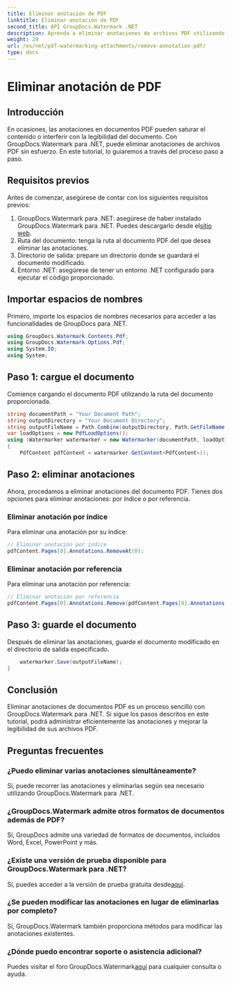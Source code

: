 ```yaml
---
title: Eliminar anotación de PDF
linktitle: Eliminar anotación de PDF
second_title: API GroupDocs.Watermark .NET
description: Aprenda a eliminar anotaciones de archivos PDF utilizando GroupDocs.Watermark para .NET. Mejore la legibilidad de los documentos sin esfuerzo.
weight: 29
url: /es/net/pdf-watermarking-attachments/remove-annotation-pdf/
type: docs
---
```

# Eliminar anotación de PDF

## Introducción
En ocasiones, las anotaciones en documentos PDF pueden saturar el contenido o interferir con la legibilidad del documento. Con GroupDocs.Watermark para .NET, puede eliminar anotaciones de archivos PDF sin esfuerzo. En este tutorial, lo guiaremos a través del proceso paso a paso.
## Requisitos previos
Antes de comenzar, asegúrese de contar con los siguientes requisitos previos:
1.  GroupDocs.Watermark para .NET: asegúrese de haber instalado GroupDocs.Watermark para .NET. Puedes descargarlo desde el[sitio web](https://releases.groupdocs.com/Watermark/net/).
2. Ruta del documento: tenga la ruta al documento PDF del que desea eliminar las anotaciones.
3. Directorio de salida: prepare un directorio donde se guardará el documento modificado.
4. Entorno .NET: asegúrese de tener un entorno .NET configurado para ejecutar el código proporcionado.

## Importar espacios de nombres
Primero, importe los espacios de nombres necesarios para acceder a las funcionalidades de GroupDocs para .NET.
```csharp
using GroupDocs.Watermark.Contents.Pdf;
using GroupDocs.Watermark.Options.Pdf;
using System.IO;
using System;
```
## Paso 1: cargue el documento
Comience cargando el documento PDF utilizando la ruta del documento proporcionada.
```csharp
string documentPath = "Your Document Path";
string outputDirectory = "Your Document Directory";
string outputFileName = Path.Combine(outputDirectory, Path.GetFileName(documentPath));
var loadOptions = new PdfLoadOptions();
using (Watermarker watermarker = new Watermarker(documentPath, loadOptions))
{
    PdfContent pdfContent = watermarker.GetContent<PdfContent>();
```
## Paso 2: eliminar anotaciones
Ahora, procedamos a eliminar anotaciones del documento PDF. Tienes dos opciones para eliminar anotaciones: por índice o por referencia.
### Eliminar anotación por índice
Para eliminar una anotación por su índice:
```csharp
// Eliminar anotación por índice
pdfContent.Pages[0].Annotations.RemoveAt(0);
```
### Eliminar anotación por referencia
Para eliminar una anotación por referencia:
```csharp
// Eliminar anotación por referencia
pdfContent.Pages[0].Annotations.Remove(pdfContent.Pages[0].Annotations[0]);
```
## Paso 3: guarde el documento
Después de eliminar las anotaciones, guarde el documento modificado en el directorio de salida especificado.
```csharp
    watermarker.Save(outputFileName);
}
```

## Conclusión
Eliminar anotaciones de documentos PDF es un proceso sencillo con GroupDocs.Watermark para .NET. Si sigue los pasos descritos en este tutorial, podrá administrar eficientemente las anotaciones y mejorar la legibilidad de sus archivos PDF.
## Preguntas frecuentes
### ¿Puedo eliminar varias anotaciones simultáneamente?
Sí, puede recorrer las anotaciones y eliminarlas según sea necesario utilizando GroupDocs.Watermark para .NET.
### ¿GroupDocs.Watermark admite otros formatos de documentos además de PDF?
Sí, GroupDocs admite una variedad de formatos de documentos, incluidos Word, Excel, PowerPoint y más.
### ¿Existe una versión de prueba disponible para GroupDocs.Watermark para .NET?
 Sí, puedes acceder a la versión de prueba gratuita desde[aquí](https://releases.groupdocs.com/).
### ¿Se pueden modificar las anotaciones en lugar de eliminarlas por completo?
Sí, GroupDocs.Watermark también proporciona métodos para modificar las anotaciones existentes.
### ¿Dónde puedo encontrar soporte o asistencia adicional?
 Puedes visitar el foro GroupDocs.Watermark[aquí](https://forum.groupdocs.com/c/watermark/19) para cualquier consulta o ayuda.